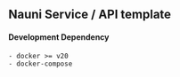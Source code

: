 ## Nauni Service / API template


#### Development Dependency
```
- docker >= v20
- docker-compose
```
